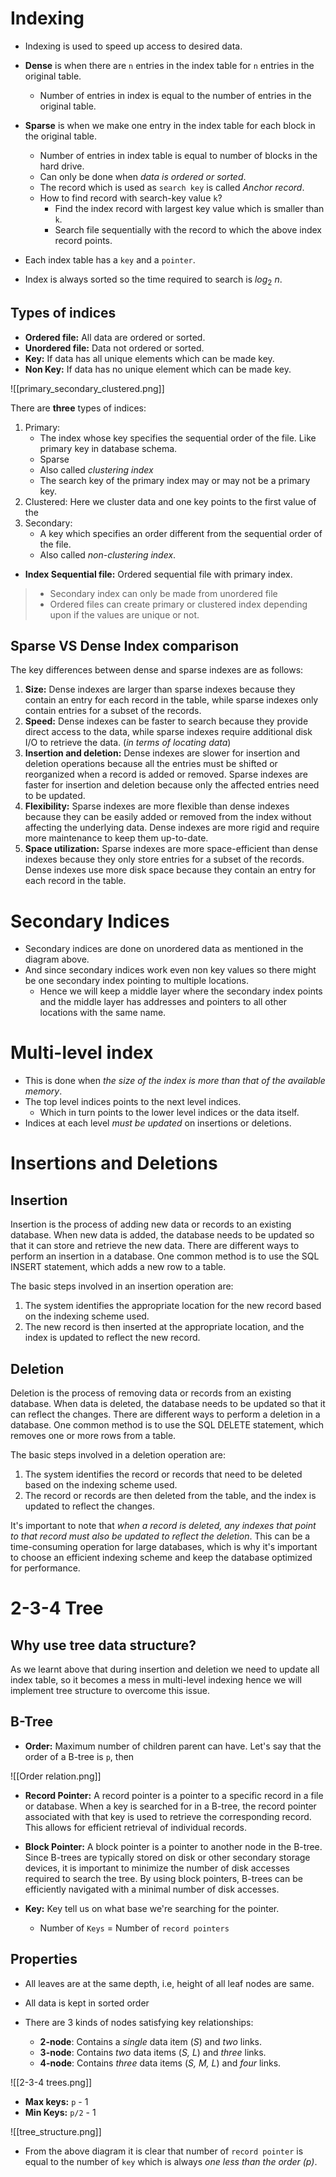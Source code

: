 # Indexing

- Indexing is used to speed up access to desired data.

- **Dense** is when there are `n` entries in the index table for `n` entries in the original table.
	- Number of entries in index is equal to the number of entries in the original table.
- **Sparse** is when we make one entry in the index table for each block in the original table.
	- Number of entries in index table is equal to number of blocks in the hard drive.
	- Can only be done when *data is ordered or sorted*.
	- The record which is used as `search key` is called *Anchor record*.
	- How to find record with search-key value `k`?
		- Find the index record with largest key value which is smaller than `k`.
		- Search file sequentially with the record to which the above index record points.
- Each index table has a `key` and a `pointer`.
- Index is always sorted so the time required to search is $log_2$ $n$.

## Types of indices

- **Ordered file:** All data are ordered or sorted.
- **Unordered file:** Data not ordered or sorted.
- **Key:** If data has all unique elements which can be made key.
- **Non Key:** If data has no unique element which can be made key.

![[primary_secondary_clustered.png]]

There are **three** types of indices:
1. Primary: 
	- The index whose key specifies the sequential order of the file. Like primary key in database schema.
	- Sparse
	- Also called *clustering index*
	- The search key of the primary index may or may not be a primary key.
2. Clustered: Here we cluster data and one key points to the first value of the 
3. Secondary:
	 - A key which specifies an order different from the sequential order of the file.
	 - Also called *non-clustering index*.

 - **Index Sequential file:** Ordered sequential file with primary index.

> - Secondary index can only be made from unordered file
> - Ordered files can create primary or clustered index depending upon if the values are unique or not.

## Sparse VS Dense Index comparison

The key differences between dense and sparse indexes are as follows:

1. **Size:** Dense indexes are larger than sparse indexes because they contain an entry for each record in the table, while sparse indexes only contain entries for a subset of the records.
2. **Speed:** Dense indexes can be faster to search because they provide direct access to the data, while sparse indexes require additional disk I/O to retrieve the data. (*in terms of locating data*)
3. **Insertion and deletion:** Dense indexes are slower for insertion and deletion operations because all the entries must be shifted or reorganized when a record is added or removed. Sparse indexes are faster for insertion and deletion because only the affected entries need to be updated.
4. **Flexibility:** Sparse indexes are more flexible than dense indexes because they can be easily added or removed from the index without affecting the underlying data. Dense indexes are more rigid and require more maintenance to keep them up-to-date.
5. **Space utilization:** Sparse indexes are more space-efficient than dense indexes because they only store entries for a subset of the records. Dense indexes use more disk space because they contain an entry for each record in the table.

# Secondary Indices

- Secondary indices are done on unordered data as mentioned in the diagram above.
- And since secondary indices work even non key values so there might be one secondary index pointing to multiple locations.
	- Hence we will keep a middle layer where the secondary index points and the middle layer has addresses and pointers to all other locations with the same name.

# Multi-level index

- This is done when *the size of the index is more than that of the available memory*.
- The top level indices points to the next level indices.
	- Which in turn points to the lower level indices or the data itself.
- Indices at each level *must be updated* on insertions or deletions.

# Insertions and Deletions

## Insertion
Insertion is the process of adding new data or records to an existing database. When new data is added, the database needs to be updated so that it can store and retrieve the new data. There are different ways to perform an insertion in a database. One common method is to use the SQL INSERT statement, which adds a new row to a table.

The basic steps involved in an insertion operation are:
1. The system identifies the appropriate location for the new record based on the indexing scheme used.
2. The new record is then inserted at the appropriate location, and the index is updated to reflect the new record.

## Deletion
Deletion is the process of removing data or records from an existing database. When data is deleted, the database needs to be updated so that it can reflect the changes. There are different ways to perform a deletion in a database. One common method is to use the SQL DELETE statement, which removes one or more rows from a table.

The basic steps involved in a deletion operation are:
1. The system identifies the record or records that need to be deleted based on the indexing scheme used.
2. The record or records are then deleted from the table, and the index is updated to reflect the changes.

It's important to note that *when a record is deleted, any indexes that point to that record must also be updated to reflect the deletion*. This can be a time-consuming operation for large databases, which is why it's important to choose an efficient indexing scheme and keep the database optimized for performance.


# 2-3-4 Tree

## Why use tree data structure?

As we learnt above that during insertion and deletion we need to update all index table, so it becomes a mess in multi-level indexing hence we will implement tree structure to overcome this issue.

## B-Tree

- **Order:** Maximum number of children parent can have. Let's say that the order of a B-tree is `p`, then

![[Order relation.png]]

- **Record Pointer:** A record pointer is a pointer to a specific record in a file or database. When a key is searched for in a B-tree, the record pointer associated with that key is used to retrieve the corresponding record. This allows for efficient retrieval of individual records.

- **Block Pointer:** A block pointer is a pointer to another node in the B-tree. Since B-trees are typically stored on disk or other secondary storage devices, it is important to minimize the number of disk accesses required to search the tree. By using block pointers, B-trees can be efficiently navigated with a minimal number of disk accesses.

- **Key:** Key tell us on what base we're searching for the pointer.
	- Number of `Keys` = Number of `record pointers`

## Properties

- All leaves are at the same depth, i.e, height of all leaf nodes are same.
- All data is kept in sorted order

- There are 3 kinds of nodes satisfying key relationships:
	- **2-node**: Contains a *single* data item (*S*) and *two* links.
	- **3-node**: Contains *two* data items (*S, L*) and *three* links.
	- **4-node**: Contains *three* data items (*S, M, L*) and *four* links.

![[2-3-4 trees.png]]

- **Max keys:** `p` - 1
- **Min Keys:** `p/2` - 1

![[tree_structure.png]]

- From the above diagram it is clear that number of `record pointer` is equal to the number of `key` which is always *one less than the order (p)*.